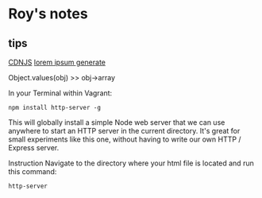 # Roy's notes

## tips
[CDNJS](https://cdnjs.com/)
[lorem ipsum generate](https://loremipsum.io/)
<script src="https://cdnjs.cloudflare.com/ajax/libs/jquery/3.6.3/jquery.min.js" integrity="sha512-STof4xm1wgkfm7heWqFJVn58Hm3EtS31XFaagaa8VMReCXAkQnJZ+jEy8PCC/iT18dFy95WcExNHFTqLyp72eQ==" crossorigin="anonymous" referrerpolicy="no-referrer"></script>

Object.values(obj) >> obj->array

In your Terminal within Vagrant:
```
npm install http-server -g
```
This will globally install a simple Node web server that we can use anywhere to start an HTTP server in the current directory. It's great for small experiments like this one, without having to write our own HTTP / Express server.

Instruction
Navigate to the directory where your html file is located and run this command:
```
http-server
```